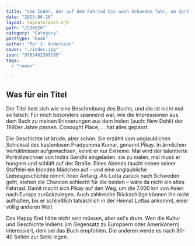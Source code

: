 ```yaml
---
title: "Vom Inder, der auf dem Fahrrad bis nach Schweden fuhr, um dort seine große Liebe wiederzufinden"
date: "2023-06-26"
layout: layouts/post.njk
path: "/230626"
category: "Category"
posttype: "book"
author: "Per J. Andersson"
cover: "./inder.jpg"
isbn: "9783462309195"
tags:
  - "roman"

---
```

## Was für ein Titel

Der Titel liest sich wie eine Beschreibung des Buchs, und die ist nicht mal so falsch. Für mich besonders spannend war, wie die Impressionen aus dem Buch zu meinen Erinnerungen aus dem Indien (auch: New Dehli) der 1990er Jahre passen. Conought Place, ... hat alles gepasst.

Die Geschichte ist krude, aber schön. Sie erzählt vom unglaublichen Schicksal des kastenlosen Pradyumma Kumar, genannt Pikay. In ärmlichen Verhältnissen aufgewachsen, kennt er nur Extreme: Mal wird der talentierte Porträtzeichner von Indira Gandhi eingeladen, sie zu malen, mal muss er hungern und schläft auf der Straße. Eines Abends taucht neben seiner Staffelei ein blondes Mädchen auf – und eine unglaubliche Liebesgeschichte nimmt ihren Anfang. Als Lotta zurück nach Schweden geht, stehen die Chancen schlecht für die beiden – wäre da nicht ein altes Fahrrad. Damit macht sich Pikay auf den Weg, um die 7.000 km von Asien nach Europa zurückzulegen. Auch zahlreiche Rückschläge können ihn nicht aufhalten, bis er schließlich tatsächlich in der Heimat Lottas ankommt, einer völlig anderen Welt

Das Happy End hätte nicht sein müssen, aber sei's drum. Wen die Kultur und Geschichte Indiens (im Gegensatz zu Europäern oder Amerikanern) interessiert, dem sei das Buch empfohlen. Die anderen werde es nach 30-40 Seiten zur Seite legen.
